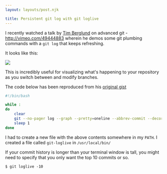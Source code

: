 ```yaml
---
layout: layouts/post.njk

title: Persistent git log with git loglive
---
```


I recently watched a talk by [Tim Berglund](http://timberglund.com/) on advanced git - <http://vimeo.com/49444883>
wherein he demos some git plumbing commands with a `git log` that keeps refreshing.

It looks like this:

![](/img/git-loglive.gif)

This is incredibly useful for visualizing what's happening
to your repository as you switch between and modify branches.

The code below has been reproduced from his [original gist](https://gist.github.com/tlberglund/3714970)

```bash
#!/bin/bash

while :
do
    clear
    git --no-pager log --graph --pretty=oneline --abbrev-commit --decorate --all $*
    sleep 1
done 
```

I had to create a new file with the above contents somewhere in my `PATH`. I created a file called
`git-loglive` in `/usr/local/bin/`

If your commit history is longer than your terminal window is tall,
you might need to specify that you only want the top 10 commits or so.

    $ git loglive -10




